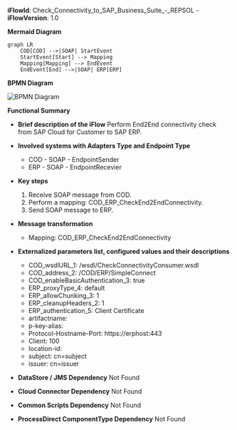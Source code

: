 **iFlowId**: Check_Connectivity_to_SAP_Business_Suite_-_REPSOL - **iFlowVersion**: 1.0

**Mermaid Diagram**
```mermaid
graph LR
    COD[COD] -->|SOAP| StartEvent
    StartEvent[Start] --> Mapping
    Mapping[Mapping] --> EndEvent
    EndEvent[End] -->|SOAP| ERP[ERP]
```
**BPMN Diagram**

![BPMN Diagram](./Check_Connectivity_to_SAP_Business_Suite_-_REPSOL-1.0.4.png "BPMN Diagram")

**Functional Summary**
- **Brief description of the iFlow**
Perform End2End connectivity check from SAP Cloud for Customer to SAP ERP.

- **Involved systems with Adapters Type and Endpoint Type**
    - COD - SOAP - EndpointSender
    - ERP - SOAP - EndpointRecevier

- **Key steps**
    1. Receive SOAP message from COD.
    2. Perform a mapping: COD_ERP_CheckEnd2EndConnectivity.
    3. Send SOAP message to ERP.

- **Message transformation**
    - Mapping: COD_ERP_CheckEnd2EndConnectivity

- **Externalized parameters list, configured values and their descriptions**
    - COD_wsdlURL_1: /wsdl/CheckConnectivityConsumer.wsdl
    - COD_address_2: /COD/ERP/SimpleConnect
    - COD_enableBasicAuthentication_3: true
    - ERP_proxyType_4: default
    - ERP_allowChunking_3: 1
    - ERP_cleanupHeaders_2: 1
    - ERP_authentication_5: Client Certificate
    - artifactname:
    - p-key-alias:
    - Protocol-Hostname-Port: https\://erphost\:443
    - Client: 100
    - location-id:
    - subject: cn\=subject
    - issuer: cn\=issuer

- **DataStore / JMS Dependency**
Not Found

- **Cloud Connector Dependency**
Not Found

- **Common Scripts Dependency**
Not Found

- **ProcessDirect ComponentType Dependency**
Not Found